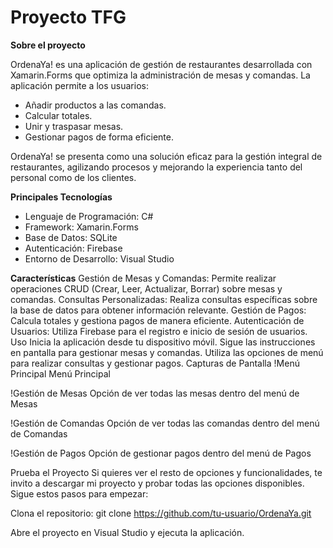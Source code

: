 # Proyecto TFG

__Sobre el proyecto__

OrdenaYa! es una aplicación de gestión de restaurantes desarrollada con Xamarin.Forms que optimiza la administración de mesas y comandas. La aplicación permite a los usuarios:

- Añadir productos a las comandas.
- Calcular totales.
- Unir y traspasar mesas.
- Gestionar pagos de forma eficiente.

OrdenaYa! se presenta como una solución eficaz para la gestión integral de restaurantes, agilizando procesos y mejorando la experiencia tanto del personal como de los clientes.

__Principales Tecnologías__

- Lenguaje de Programación: C#
- Framework: Xamarin.Forms
- Base de Datos: SQLite
- Autenticación: Firebase
- Entorno de Desarrollo: Visual Studio

__Características__
Gestión de Mesas y Comandas: Permite realizar operaciones CRUD (Crear, Leer, Actualizar, Borrar) sobre mesas y comandas.
Consultas Personalizadas: Realiza consultas específicas sobre la base de datos para obtener información relevante.
Gestión de Pagos: Calcula totales y gestiona pagos de manera eficiente.
Autenticación de Usuarios: Utiliza Firebase para el registro e inicio de sesión de usuarios.
Uso
Inicia la aplicación desde tu dispositivo móvil.
Sigue las instrucciones en pantalla para gestionar mesas y comandas.
Utiliza las opciones de menú para realizar consultas y gestionar pagos.
Capturas de Pantalla
!Menú Principal Menú Principal

!Gestión de Mesas Opción de ver todas las mesas dentro del menú de Mesas

!Gestión de Comandas Opción de ver todas las comandas dentro del menú de Comandas

!Gestión de Pagos Opción de gestionar pagos dentro del menú de Pagos

Prueba el Proyecto
Si quieres ver el resto de opciones y funcionalidades, te invito a descargar mi proyecto y probar todas las opciones disponibles. Sigue estos pasos para empezar:

Clona el repositorio:
git clone https://github.com/tu-usuario/OrdenaYa.git

Abre el proyecto en Visual Studio y ejecuta la aplicación.
